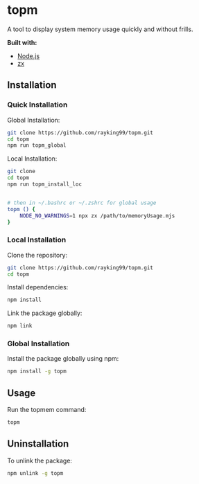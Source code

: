 # topm

A tool to display system memory usage quickly and without frills. 

**Built with:**
- [Node.js](https://nodejs.org/)
- [zx](https://github.com/google/zx)

## Installation
### Quick Installation


Global Installation:
```bash
git clone https://github.com/rayking99/topm.git
cd topm
npm run topm_global
```

Local Installation:
```bash
git clone
cd topm
npm run topm_install_loc


# then in ~/.bashrc or ~/.zshrc for global usage
topm () {
    NODE_NO_WARNINGS=1 npx zx /path/to/memoryUsage.mjs
}

```


### Local Installation

Clone the repository:

```bash
git clone https://github.com/rayking99/topm.git
cd topm
```

Install dependencies:

```bash
npm install
```

Link the package globally:

```bash
npm link
```

### Global Installation

Install the package globally using npm:

```bash
npm install -g topm
```

## Usage

Run the topmem command:

```bash
topm
```

## Uninstallation

To unlink the package:

```bash
npm unlink -g topm
```
